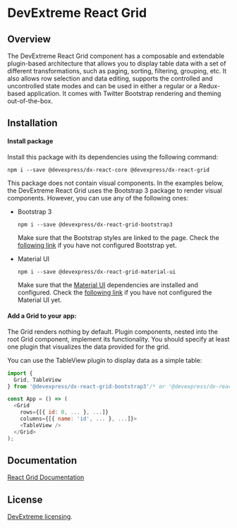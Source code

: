 # DevExtreme React Grid

## Overview

The DevExtreme React Grid component has a composable and extendable plugin-based architecture that allows you to display table data with a set of different transformations, such as paging, sorting, filtering, grouping, etc. It also allows row selection and data editing, supports the controlled and uncontrolled state modes and can be used in either a regular or a Redux-based application. It comes with Twitter Bootstrap rendering and theming out-of-the-box.

## Installation

#### Install package

Install this package with its dependencies using the following command:

```
npm i --save @devexpress/dx-react-core @devexpress/dx-react-grid
```

This package does not contain visual components. In the examples below, the DevExtreme React Grid uses the Bootstrap 3 package to render visual components. However, you can use any of the following ones:

- Bootstrap 3

  ```
  npm i --save @devexpress/dx-react-grid-bootstrap3
  ```

  Make sure that the Bootstrap styles are linked to the page. Check the [following link](http://getbootstrap.com/getting-started/#download) if you have not configured Bootstrap yet.

- Material UI

  ```
  npm i --save @devexpress/dx-react-grid-material-ui
  ```

  Make sure that the [Material UI](https://material-ui-1dab0.firebaseapp.com/) dependencies are installed and configured. Check the [following link](https://material-ui-1dab0.firebaseapp.com/getting-started/installation) if you have not configured the Material UI yet.

#### Add a Grid to your app:

The Grid renders nothing by default. Plugin components, nested into the root Grid component, implement its functionality. You should specify at least one plugin that visualizes the data provided for the grid.

You can use the TableView plugin to display data as a simple table:

```js
import {
  Grid, TableView
} from '@devexpress/dx-react-grid-bootstrap3'/* or '@devexpress/dx-react-grid-material-ui' */;

const App = () => (
  <Grid
    rows={[{ id: 0, ... }, ...]}
    columns={[{ name: 'id', ... }, ...]}>
    <TableView />
  </Grid>
);
```

## Documentation

[React Grid Documentation](https://devexpress.github.io/devextreme-reactive/react/grid/docs/)

## License

[DevExtreme licensing](https://js.devexpress.com/licensing/).
